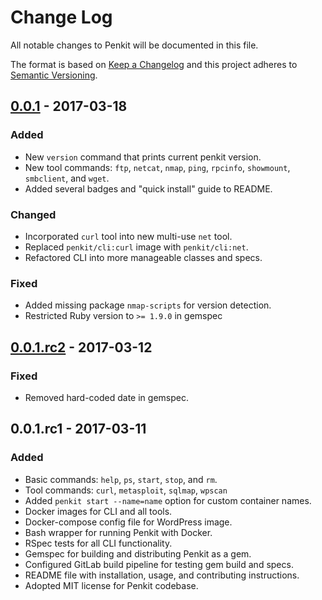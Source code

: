 # Change Log

All notable changes to Penkit will be documented in this file.

The format is based on [Keep a Changelog](http://keepachangelog.com/)
and this project adheres to [Semantic Versioning](http://semver.org/).

## [0.0.1] - 2017-03-18

### Added

- New `version` command that prints current penkit version.
- New tool commands: `ftp`, `netcat`, `nmap`, `ping`, `rpcinfo`, `showmount`, `smbclient`, and `wget`.
- Added several badges and "quick install" guide to README.

### Changed

- Incorporated `curl` tool into new multi-use `net` tool.
- Replaced `penkit/cli:curl` image with `penkit/cli:net`.
- Refactored CLI into more manageable classes and specs.

### Fixed

- Added missing package `nmap-scripts` for version detection.
- Restricted Ruby version to `>= 1.9.0` in gemspec

## [0.0.1.rc2] - 2017-03-12

### Fixed

- Removed hard-coded date in gemspec.

## 0.0.1.rc1 - 2017-03-11

### Added

- Basic commands: `help`, `ps`, `start`, `stop`, and `rm`.
- Tool commands: `curl`, `metasploit`, `sqlmap`, `wpscan`
- Added `penkit start --name=name` option for custom container names.
- Docker images for CLI and all tools.
- Docker-compose config file for WordPress image.
- Bash wrapper for running Penkit with Docker.
- RSpec tests for all CLI functionality.
- Gemspec for building and distributing Penkit as a gem.
- Configured GitLab build pipeline for testing gem build and specs.
- README file with installation, usage, and contributing instructions.
- Adopted MIT license for Penkit codebase.

[Unreleased]: https://gitlab.com/penkit/penkit/compare/v0.0.1...master
[0.0.1]: https://gitlab.com/penkit/penkit/compare/v0.0.1.rc2...v0.0.1
[0.0.1.rc2]: https://gitlab.com/penkit/penkit/compare/v0.0.1.rc1...v0.0.1.rc2
